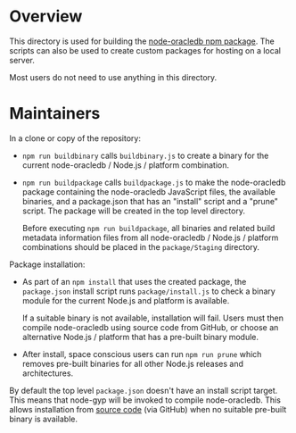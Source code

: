 # Overview

This directory is used for building the [node-oracledb npm
package](https://www.npmjs.com/package/oracledb).  The scripts can
also be used to create custom packages for hosting on a local server.

Most users do not need to use anything in this directory.

# Maintainers

In a clone or copy of the repository:

- `npm run buildbinary` calls `buildbinary.js` to create a binary for
  the current node-oracledb / Node.js / platform combination.

- `npm run buildpackage` calls `buildpackage.js` to make the
  node-oracledb package containing the node-oracledb JavaScript files,
  the available binaries, and a package.json that has an "install"
  script and a "prune" script.  The package will be created in the top
  level directory.

  Before executing `npm run buildpackage`, all binaries and related
  build metadata information files from all node-oracledb / Node.js /
  platform combinations should be placed in the `package/Staging`
  directory.

Package installation:

- As part of an `npm install` that uses the created package, the
  `package.json` install script runs `package/install.js` to check a
  binary module for the current Node.js and platform is available.

  If a suitable binary is not available, installation will fail.
  Users must then compile node-oracledb using source code from GitHub,
  or choose an alternative Node.js / platform that has a pre-built
  binary module.

- After install, space conscious users can run `npm run prune` which
  removes pre-built binaries for all other Node.js releases and
  architectures.

By default the top level `package.json` doesn't have an install script
target.  This means that node-gyp will be invoked to compile
node-oracledb.  This allows installation from [source
code](https://oracle.github.io/node-oracledb/INSTALL.html#github) (via
GitHub) when no suitable pre-built binary is available.
